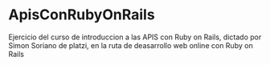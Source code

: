 # ApisConRubyOnRails
Ejercicio del curso de introduccion a las APIS con Ruby on Rails, dictado por Simon Soriano de platzi, en la ruta de deasarrollo web online con Ruby on Rails
